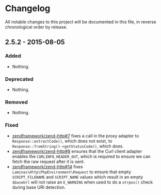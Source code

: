 # Changelog

All notable changes to this project will be documented in this file, in reverse chronological order by release.

## 2.5.2 - 2015-08-05

### Added

- Nothing.

### Deprecated

- Nothing.

### Removed

- Nothing.

### Fixed

- [zendframework/zend-http#7](https://github.com/zendframework/zend-feed/pull/7) fixes a call in the
  proxy adapter to `Response::extractCode()`, which does not exist, to
  `Response::fromString()->getStatusCode()`, which does.
- [zendframework/zend-http#8](https://github.com/zendframework/zend-feed/pull/8) ensures that the Curl
  client adapter enables the `CURLINFO_HEADER_OUT`, which is required to ensure
  we can fetch the raw request after it is sent.
- [zendframework/zend-http#14](https://github.com/zendframework/zend-feed/pull/14) fixes
  `Laminas\Http\PhpEnvironment\Request` to ensure that empty `SCRIPT_FILENAME` and
  `SCRIPT_NAME` values which result in an empty `$baseUrl` will not raise an
  `E_WARNING` when used to do a `strpos()` check during base URI detection.

